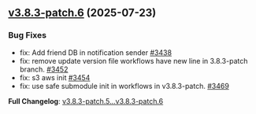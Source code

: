 ## [v3.8.3-patch.6](https://github.com/openimsdk/open-im-server/releases/tag/v3.8.3-patch.6) 	(2025-07-23)

### Bug Fixes
* fix: Add friend DB in notification sender [#3438](https://github.com/openimsdk/open-im-server/pull/3438)
* fix: remove update version file workflows have new line in 3.8.3-patch branch. [#3452](https://github.com/openimsdk/open-im-server/pull/3452)
* fix: s3 aws init [#3454](https://github.com/openimsdk/open-im-server/pull/3454)
* fix: use safe submodule init in workflows in v3.8.3-patch. [#3469](https://github.com/openimsdk/open-im-server/pull/3469)

**Full Changelog**: [v3.8.3-patch.5...v3.8.3-patch.6](https://github.com/openimsdk/open-im-server/compare/v3.8.3-patch.5...v3.8.3-patch.6)

